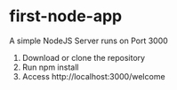 # first-node-app
A simple NodeJS Server runs on Port 3000

1. Download or clone the repository 
2. Run npm install
3. Access http://localhost:3000/welcome

